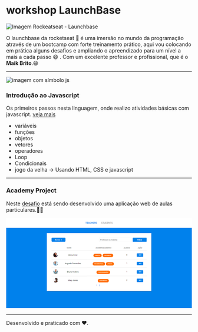 # workshop LaunchBase

 ![Imagem Rockeatseat - Launchbase](https://camo.githubusercontent.com/3841f3ff8a89177dd92d4e29f75fbf9590a1a043/68747470733a2f2f726f636b6574736561742d63646e2e73332d73612d656173742d312e616d617a6f6e6177732e636f6d2f626f6f7463616d702d6c61756e6368626173652e706e67)

 O launchbase da rocketseat :rocket: é uma imersão no mundo da programação através de um bootcamp com forte treinamento prático, aqui vou colocando em prática alguns desafios e ampliando o apreendizado para um nível a mais a cada passo :smile: . Com um excelente professor e profissional, que é o **Maik Brito**.:smile: 

 ***
 
 ![imagem com símbolo js](https://avatars3.githubusercontent.com/u/19951984?s=400&u=4f9cbcbcb7d9ccec422415043a7515465dd09f34&v=4)

 ### Introdução ao Javascript

 Os primeiros passos nesta linguagem, onde realizo atividades básicas com javascript. [veja mais](https://github.com/wevdiaz/workshop-LaunchBase/tree/master/atividades%20javascript)

 * variáveis
 * funções
 * objetos
 * vetores
 * operadores
 * Loop
 * Condicionais
 * jogo da velha -> Usando HTML, CSS e javascript

 
 *** 

 ### Academy Project 

 Neste [desafio](https://github.com/wevdiaz/Academy_Project) está sendo desenvolvido uma aplicação web de aulas particulares.:man_technologist:
 
 ![Imagem do layout do projeto](https://raw.githubusercontent.com/wevdiaz/Academy_Project/main/img-Teachers/academy_teachers_index.png)

 
 
***

Desenvolvido e praticado com :heart:.





